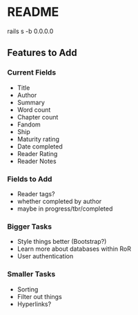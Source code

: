 # README

rails s -b 0.0.0.0

## Features to Add

### Current Fields
- Title
- Author
- Summary
- Word count
- Chapter count
- Fandom
- Ship
- Maturity rating
- Date completed
- Reader Rating
- Reader Notes

### Fields to Add
- Reader tags?
- whether completed by author
- maybe in progress/tbr/completed

### Bigger Tasks

- Style things better (Bootstrap?)
- Learn more about databases within RoR
- User authentication

### Smaller Tasks

- Sorting
- Filter out things
- Hyperlinks?
